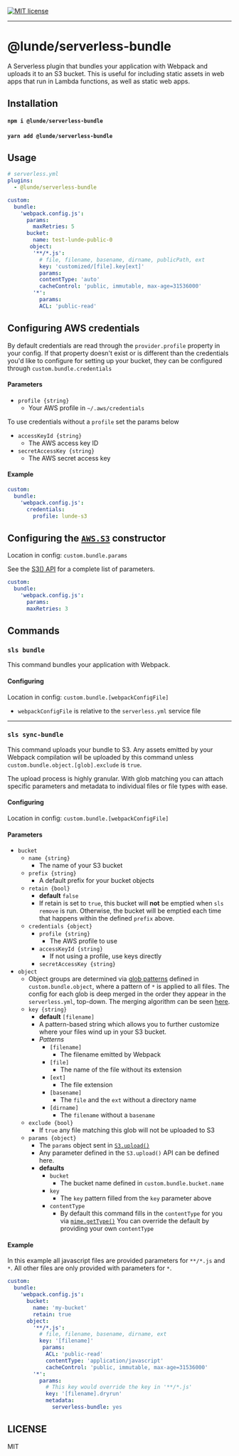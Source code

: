 [![MIT license](https://img.shields.io/badge/License-MIT-blue.svg)](https://jaredlunde.mit-license.org/)

---

# @lunde/serverless-bundle

A Serverless plugin that bundles your application with Webpack and uploads it to an
S3 bucket. This is useful for including static assets in web apps that run in Lambda
functions, as well as static web apps.

## Installation

#### `npm i @lunde/serverless-bundle`

#### `yarn add @lunde/serverless-bundle`

## Usage

```yaml
# serverless.yml
plugins:
  - @lunde/serverless-bundle

custom:
  bundle:
    'webpack.config.js':
      params:
        maxRetries: 5
      bucket:
        name: test-lunde-public-0
       object:
        '**/*.js':
          # file, filename, basename, dirname, publicPath, ext
          key: 'customized/[file].key[ext]'
          params:
          contentType: 'auto'
          cacheControl: 'public, immutable, max-age=31536000'
        '*':
          params:
          ACL: 'public-read'

```

## Configuring AWS credentials

By default credentials are read through the `provider.profile` property in your config. If that
property doesn't exist or is different than the credentials you'd like to configure for setting up
your bucket, they can be configured through `custom.bundle.credentials`

#### Parameters

- `profile {string}`
  - Your AWS profile in `~/.aws/credentials`

To use credentials without a `profile` set the params below

- `accessKeyId {string}`
  - The AWS access key ID
- `secretAccessKey {string}`
  - The AWS secret access key

#### Example

```yaml
custom:
  bundle:
    'webpack.config.js':
      credentials:
        profile: lunde-s3
```

## Configuring the [`AWS.S3`](https://docs.aws.amazon.com/AWSJavaScriptSDK/latest/AWS/S3.html#constructor-property) constructor

Location in config: `custom.bundle.params`

See the [S3() API](https://docs.aws.amazon.com/AWSJavaScriptSDK/latest/AWS/S3.html#constructor-property) for
a complete list of parameters.

```yaml
custom:
  bundle:
    'webpack.config.js':
      params:
      maxRetries: 3
```

## Commands

### `sls bundle`

This command bundles your application with Webpack.

#### Configuring

Location in config: `custom.bundle.[webpackConfigFile]`

- `webpackConfigFile` is relative to the `serverless.yml` service file

---

### `sls sync-bundle`

This command uploads your bundle to S3. Any assets emitted by your Webpack compilation will
be uploaded by this command unless `custom.bundle.object.[glob].exclude` is `true`.

The upload process is highly granular. With glob matching you can attach specific parameters
and metadata to individual files or file types with ease.

#### Configuring

Location in config: `custom.bundle.[webpackConfigFile]`

#### Parameters

- `bucket`
  - `name {string}`
    - The name of your S3 bucket
  - `prefix {string}`
    - A default prefix for your bucket objects
  - `retain {bool}`
    - **default** `false`
    - If retain is set to `true`, this bucket will **not** be emptied when `sls remove` is
      run. Otherwise, the bucket will be emptied each time that happens within the defined
      `prefix` above.
  - `credentials {object}`
    - `profile {string}`
      - The AWS profile to use
    - `accessKeyId {string}`
      - If not using a profile, use keys directly
    - `secretAccessKey {string}`
- `object`
  - Object groups are determined via [glob patterns](https://github.com/motemen/minimatch-cheat-sheet#minimatch-cheat-sheet)
    defined in `custom.bundle.object`, where a pattern of `*` is applied to all files. The config for each
    glob is deep merged in the order they appear in the `serverless.yml`, top-down. The merging algorithm can be seen
    [here](https://github.com/TehShrike/deepmerge#example-usage).
  - `key {string}`
    - **default** `[filename]`
    - A pattern-based string which allows you to further customize where your files wind up in your
      S3 bucket.
    - _Patterns_
      - `[filename]`
        - The filename emitted by Webpack
      - `[file]`
        - The name of the file without its extension
      - `[ext]`
        - The file extension
      - `[basename]`
        - The `file` and the `ext` without a directory name
      - `[dirname]`
        - The `filename` without a `basename`
  - `exclude {bool}`
    - If `true` any file matching this glob will not be uploaded to S3
  - `params {object}`
    - The `params` object sent in [`S3.upload()`](https://docs.aws.amazon.com/AWSJavaScriptSDK/latest/AWS/S3.html#upload-property)
    - Any parameter defined in the `S3.upload()` API can be defined here.
    - **defaults**
      - `bucket`
        - The bucket name defined in `custom.bundle.bucket.name`
      - `key`
        - The `key` pattern filled from the `key` parameter above
      - `contentType`
        - By default this command fills in the `contentType` for you
          via [`mime.getType()`](https://github.com/broofa/node-mime#mimegettypepathorextension)
          You can override the default by providing your own `contentType`

#### Example

In this example all javascript files are provided parameters for `**/*.js` and `*`. All other
files are only provided with parameters for `*`.

```yaml
custom:
  bundle:
    'webpack.config.js':
      bucket:
        name: 'my-bucket'
        retain: true
      object:
        '**/*.js':
          # file, filename, basename, dirname, ext
          key: '[filename]'
           params:
            ACL: 'public-read'
            contentType: 'application/javascript'
            cacheControl: 'public, immutable, max-age=31536000'
        '*':
          params:
            # This key would override the key in '**/*.js'
            key: '[filename].dryrun'
            metadata:
              serverless-bundle: yes
```

## LICENSE

MIT

